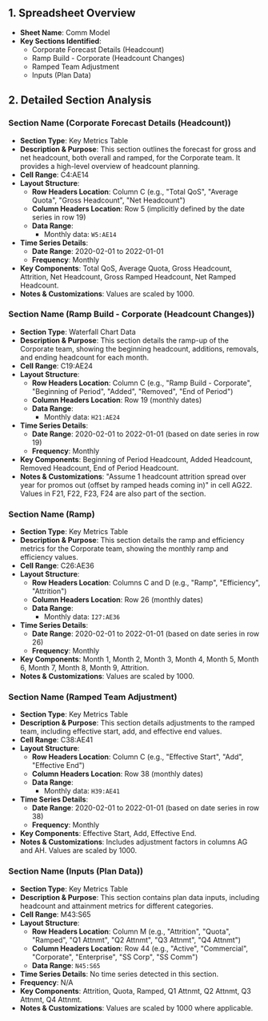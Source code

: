 ## 1. Spreadsheet Overview
- **Sheet Name**: Comm Model
- **Key Sections Identified**:
    - Corporate Forecast Details (Headcount)
    - Ramp Build - Corporate (Headcount Changes)
    - Ramped Team Adjustment
    - Inputs (Plan Data)

## 2. Detailed Section Analysis

### Section Name (Corporate Forecast Details (Headcount))
- **Section Type**: Key Metrics Table
- **Description & Purpose**: This section outlines the forecast for gross and net headcount, both overall and ramped, for the Corporate team. It provides a high-level overview of headcount planning.
- **Cell Range**: C4:AE14
- **Layout Structure**:
    - **Row Headers Location**: Column C (e.g., "Total QoS", "Average Quota", "Gross Headcount", "Net Headcount")
    - **Column Headers Location**: Row 5 (implicitly defined by the date series in row 19)
    - **Data Range**:
      - Monthly data: `W5:AE14`
- **Time Series Details**:
    - **Date Range**: 2020-02-01 to 2022-01-01
    - **Frequency**: Monthly
- **Key Components**: Total QoS, Average Quota, Gross Headcount, Attrition, Net Headcount, Gross Ramped Headcount, Net Ramped Headcount.
- **Notes & Customizations**: Values are scaled by 1000.

### Section Name (Ramp Build - Corporate (Headcount Changes))
- **Section Type**: Waterfall Chart Data
- **Description & Purpose**: This section details the ramp-up of the Corporate team, showing the beginning headcount, additions, removals, and ending headcount for each month.
- **Cell Range**: C19:AE24
- **Layout Structure**:
    - **Row Headers Location**: Column C (e.g., "Ramp Build - Corporate", "Beginning of Period", "Added", "Removed", "End of Period")
    - **Column Headers Location**: Row 19 (monthly dates)
    - **Data Range**:
      - Monthly data: `H21:AE24`
- **Time Series Details**:
    - **Date Range**: 2020-02-01 to 2022-01-01 (based on date series in row 19)
    - **Frequency**: Monthly
- **Key Components**: Beginning of Period Headcount, Added Headcount, Removed Headcount, End of Period Headcount.
- **Notes & Customizations**: "Assume 1 headcount attrition spread over year for promos out (offset by ramped heads coming in)" in cell AG22. Values in F21, F22, F23, F24 are also part of the section.

### Section Name (Ramp)
- **Section Type**: Key Metrics Table
- **Description & Purpose**: This section details the ramp and efficiency metrics for the Corporate team, showing the monthly ramp and efficiency values.
- **Cell Range**: C26:AE36
- **Layout Structure**:
    - **Row Headers Location**: Columns C and D (e.g., "Ramp", "Efficiency", "Attrition")
    - **Column Headers Location**: Row 26 (monthly dates)
    - **Data Range**:
      - Monthly data: `I27:AE36`
- **Time Series Details**:
    - **Date Range**: 2020-02-01 to 2022-01-01 (based on date series in row 26)
    - **Frequency**: Monthly
- **Key Components**: Month 1, Month 2, Month 3, Month 4, Month 5, Month 6, Month 7, Month 8, Month 9, Attrition.
- **Notes & Customizations**: Values are scaled by 1000.

### Section Name (Ramped Team Adjustment)
- **Section Type**: Key Metrics Table
- **Description & Purpose**: This section details adjustments to the ramped team, including effective start, add, and effective end values.
- **Cell Range**: C38:AE41
- **Layout Structure**:
    - **Row Headers Location**: Column C (e.g., "Effective Start", "Add", "Effective End")
    - **Column Headers Location**: Row 38 (monthly dates)
    - **Data Range**:
      - Monthly data: `H39:AE41`
- **Time Series Details**:
    - **Date Range**: 2020-02-01 to 2022-01-01 (based on date series in row 38)
    - **Frequency**: Monthly
- **Key Components**: Effective Start, Add, Effective End.
- **Notes & Customizations**: Includes adjustment factors in columns AG and AH. Values are scaled by 1000.

### Section Name (Inputs (Plan Data))
- **Section Type**: Key Metrics Table
- **Description & Purpose**: This section contains plan data inputs, including headcount and attainment metrics for different categories.
- **Cell Range**: M43:S65
- **Layout Structure**:
    - **Row Headers Location**: Column M (e.g., "Attrition", "Quota", "Ramped", "Q1 Attnmt", "Q2 Attnmt", "Q3 Attnmt", "Q4 Attnmt")
    - **Column Headers Location**: Row 44 (e.g., "Active", "Commercial", "Corporate", "Enterprise", "SS Corp", "SS Comm")
    - **Data Range**: `N45:S65`
- **Time Series Details**: No time series detected in this section.
- **Frequency**: N/A
- **Key Components**: Attrition, Quota, Ramped, Q1 Attnmt, Q2 Attnmt, Q3 Attnmt, Q4 Attnmt.
- **Notes & Customizations**: Values are scaled by 1000 where applicable.

